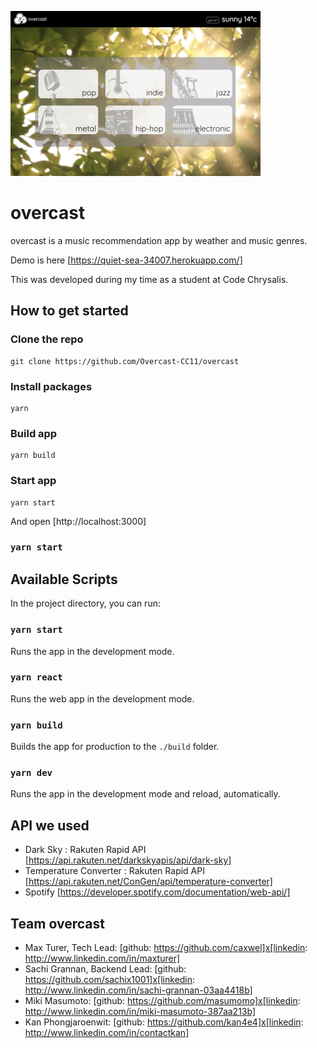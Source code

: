 ![Image of screenshot](./screenshot.png)

# overcast

overcast is a music recommendation app by weather and music genres.

Demo is here [https://quiet-sea-34007.herokuapp.com/]

This was developed during my time as a student at Code Chrysalis.

## How to get started

### Clone the repo

```
git clone https://github.com/Overcast-CC11/overcast
```

### Install packages

```
yarn
```

### Build app

```
yarn build
```

### Start app

```
yarn start
```

And open [http://localhost:3000]

### `yarn start`

## Available Scripts

In the project directory, you can run:

### `yarn start`

Runs the app in the development mode.

### `yarn react`

Runs the web app in the development mode.

### `yarn build`

Builds the app for production to the `./build` folder.

### `yarn dev`

Runs the app in the development mode and reload, automatically.

## API we used

- Dark Sky : Rakuten Rapid API [https://api.rakuten.net/darkskyapis/api/dark-sky]
- Temperature Converter : Rakuten Rapid API [https://api.rakuten.net/ConGen/api/temperature-converter]
- Spotify [https://developer.spotify.com/documentation/web-api/]

## Team overcast

- Max Turer, Tech Lead: [github: https://github.com/caxwel]x[linkedin: http://www.linkedin.com/in/maxturer]
- Sachi Grannan, Backend Lead: [github: https://github.com/sachix1001]x[linkedin: http://www.linkedin.com/in/sachi-grannan-03aa4418b]
- Miki Masumoto: [github: https://github.com/masumomo]x[linkedin: http://www.linkedin.com/in/miki-masumoto-387aa213b]
- Kan Phongjaroenwit: [github: https://github.com/kan4e4]x[linkedin: http://www.linkedin.com/in/contactkan]
